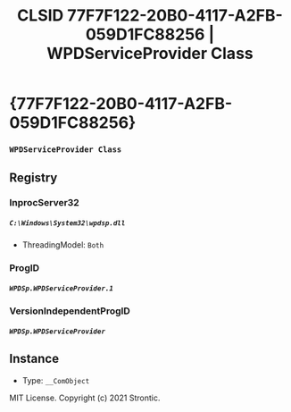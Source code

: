﻿---
title: "CLSID 77F7F122-20B0-4117-A2FB-059D1FC88256 | WPDServiceProvider Class"
excerpt: What is COM-Object CLSID 77F7F122-20B0-4117-A2FB-059D1FC88256?
---

# {77F7F122-20B0-4117-A2FB-059D1FC88256}

### `WPDServiceProvider Class`

## Registry


### InprocServer32

##### `C:\Windows\System32\wpdsp.dll`
* ThreadingModel: `Both`

### ProgID

##### `WPDSp.WPDServiceProvider.1`

### VersionIndependentProgID

##### `WPDSp.WPDServiceProvider`

## Instance

* Type: `__ComObject`

MIT License. Copyright (c) 2021 Strontic.



